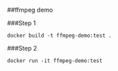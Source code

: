 ##ffmpeg demo

###Step 1

~~~~
docker build -t ffmpeg-demo:test .
~~~~

###Step 2

~~~~
docker run -it ffmpeg-demo:test
~~~~


